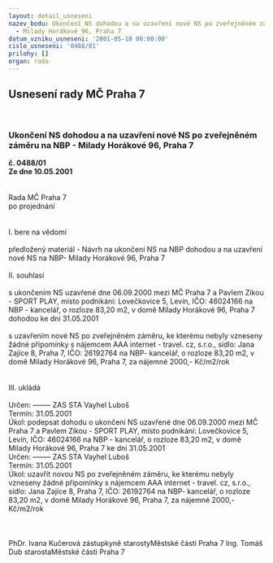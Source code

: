 ```yaml
---
layout: detail_usneseni
nazev_bodu: Ukončení NS dohodou a na uzavření nové NS po zveřejněném záměru na NBP
  - Milady Horákové 96, Praha 7
datum_vzniku_usneseni: '2001-05-10 00:00:00'
cislo_usneseni: '0488/01'
prilohy: []
organ: rada
---
```

<div id="ucUsn_pList" class="usn">
	<span><h2>Usnesení rady MČ Praha 7 </h2>
<br></span><div class="standBody">
<span><h3>Ukončení NS dohodou a na uzavření nové NS po zveřejněném záměru na NBP - Milady Horákové 96, Praha 7</h3></span><div class="center">
		<strong>č. 0488/01</strong><br>
	</div>
<div class="center">
		<strong>Ze dne 10.05.2001</strong><br><br>
	</div>
<br>Rada MČ Praha 7<br>po projednání<br><br><br>I.	bere na vědomí<br><br> předložený materiál - Návrh na ukončení NS na NBP dohodou a na uzavření nové NS na NBP- Milady Horákové 96, Praha 7<br><br>II.	souhlasí <br><br>s ukončením NS uzavřené dne 06.09.2000 mezi MČ Praha 7 a  Pavlem Zíkou - SPORT PLAY, místo podnikání: Lovečkovice 5, Levín, IČO: 46024166 na NBP - kancelář, o rozloze 83,20 m2, v domě Milady Horákové 96, Praha 7 dohodou ke dni 31.05.2001 <br><br>s uzavřením nové NS po zveřejněném záměru, ke kterému nebyly vzneseny žádné připomínky s nájemcem AAA internet - travel. cz, s.r.o., sídlo: Jana Zajíce 8, Praha 7, IČO: 26192764 na NBP- kancelář, o rozloze 83,20 m2, v domě Milady Horákové 96, Praha 7, za nájemné 2000,- Kč/m2/rok  <br><br><br>III.	ukládá <br><br> Určen:	–––––	ZAS STA Vayhel Luboš<br>Termín: 31.05.2001<br>Úkol:	podepsat dohodu o ukončení NS uzavřené dne 06.09.2000 mezi MČ Praha 7 a  Pavlem Zíkou - SPORT PLAY, místo podnikání: Lovečkovice 5, Levín, IČO: 46024166 na NBP - kancelář, o rozloze 83,20 m2, v domě Milady Horákové 96, Praha 7  ke dni 31.05.2001<br>  Určen:	–––––	ZAS STA Vayhel Luboš<br>Termín: 31.05.2001<br>Úkol:	uzavřít novou NS po zveřejněném záměru, ke kterému nebyly vzneseny žádné připomínky s nájemcem AAA internet - travel. cz, s.r.o., sídlo: Jana Zajíce 8, Praha 7, IČO: 26192764 na NBP- kancelář, o rozloze 83,20 m2, v domě Milady Horákové 96, Praha 7, za nájemné 2000,- Kč/m2/rok  <br>    <br><br> 	<br>PhDr. Ivana Kučerová zástupkyně starostyMěstské části Praha 7	Ing. Tomáš Dub starostaMěstské části Praha 7<br>	<br><br>
</div>
</div>